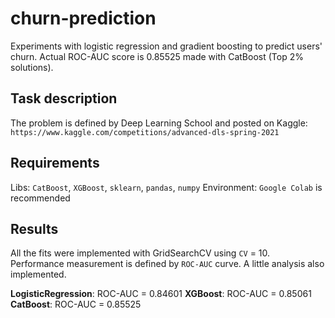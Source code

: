 # churn-prediction
Experiments with logistic regression and gradient boosting to predict users' churn.
Actual ROC-AUC score is 0.85525 made with CatBoost (Top 2% solutions).

## Task description
The problem is defined by Deep Learning School and posted on Kaggle:
``` https://www.kaggle.com/competitions/advanced-dls-spring-2021 ```

## Requirements
Libs: ```CatBoost```, ```XGBoost```, ```sklearn```, ```pandas```, ```numpy```
Environment: ```Google Colab``` is recommended

## Results
All the fits were implemented with GridSearchCV using ```CV``` = 10. Performance measurement is defined by ```ROC-AUC``` curve. A little analysis also implemented.

**LogisticRegression**: ROC-AUC = 0.84601
**XGBoost**: ROC-AUC = 0.85061
**CatBoost**: ROC-AUC = 0.85525
